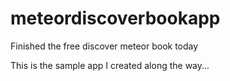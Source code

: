meteordiscoverbookapp
=====================

Finished the free discover meteor book today

This is the sample app I created along the way...
